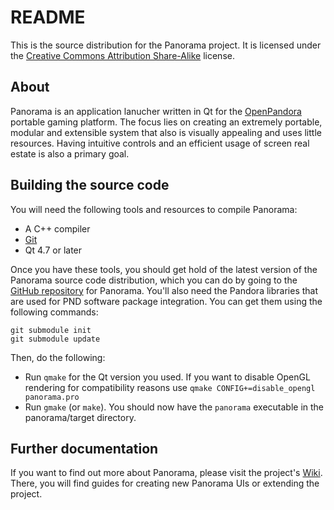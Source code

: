 README
======

This is the source distribution for the Panorama project. It is licensed under the
[Creative Commons Attribution Share-Alike][ccbysa] license.

About
-----

Panorama is an application lanucher written in Qt for the [OpenPandora][] portable
gaming platform. The focus lies on creating an extremely portable, modular and
extensible system that also is visually appealing and uses little resources. Having
intuitive controls and an efficient usage of screen real estate is also a primary
goal.

Building the source code
------------------------

You will need the following tools and resources to compile Panorama:

*   A C++ compiler
*   [Git][]
*   Qt 4.7 or later

Once you have these tools, you should get hold of the latest version of the
Panorama source code distribution, which you can do by going to the
[GitHub repository][github] for Panorama. You'll also need the Pandora
libraries that are used for PND software package integration. You can get
them using the following commands:

    git submodule init
    git submodule update

Then, do the following:

*   Run `qmake` for the Qt version you used. If you want to disable OpenGL
    rendering for compatibility reasons use `qmake CONFIG+=disable_opengl panorama.pro`
*   Run `gmake` (or `make`). You should now have the `panorama` executable in the panorama/target directory.

Further documentation
---------------------
If you want to find out more about Panorama, please visit the project's
[Wiki][]. There, you will find guides for creating new Panorama UIs or extending
the project.

[ccbysa]: http://creativecommons.org/licenses/by-sa/3.0/ (Creative Commons Attribution Share-Alike)
[openpandora]: http://openpandora.org/ (OpenPandora - The OMAP3 based Handheld)
[git]: http://git-scm.com/ (Git)
[github]: http://github.com/bzar/panorama (GitHub)
[wiki]: http://wiki.github.com/dflemstr/panorama (Wiki)
